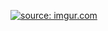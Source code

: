 
<a href="https://imgur.com/X4JUTJ2"><img src="https://i.imgur.com/X4JUTJ2.jpg" title="source: imgur.com" /></a>
